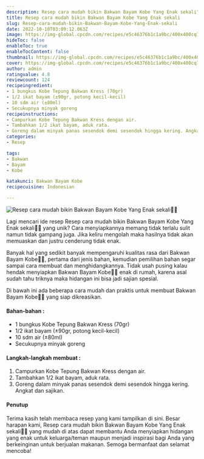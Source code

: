 ```yaml
---
description: Resep cara mudah bikin Bakwan Bayam Kobe Yang Enak sekali"
title: Resep cara mudah bikin Bakwan Bayam Kobe Yang Enak sekali
slug: Resep-cara-mudah-bikin-Bakwan-Bayam-Kobe-Yang-Enak-sekali
date: 2022-10-10T03:09:12.063Z
image: https://img-global.cpcdn.com/recipes/e5c46376b1c1a9bc/400x400cq70/photo.jpg
hideToc: false
enableToc: true
enableTocContent: false
thumbnail: https://img-global.cpcdn.com/recipes/e5c46376b1c1a9bc/400x400cq70/photo.jpg
cover: https://img-global.cpcdn.com/recipes/e5c46376b1c1a9bc/400x400cq70/photo.jpg
author: admin
ratingvalue: 4.8
reviewcount: 124
recipeingredient:
- 1 bungkus Kobe Tepung Bakwan Kress (70gr)
- 1/2 ikat bayam (±90gr, potong kecil-kecil)
- 10 sdm air (±80ml)
- Secukupnya minyak goreng
recipeinstructions:
- Campurkan Kobe Tepung Bakwan Kress dengan air.
- Tambahkan 1/2 ikat bayam, aduk rata.
- Goreng dalam minyak panas sesendok demi sesendok hingga kering. Angkat dan sajikan.
categories:
- Resep

tags:
- Bakwan
- Bayam
- Kobe

katakunci: Bakwan Bayam Kobe
recipecuisine: Indonesian

---
```


![Resep cara mudah bikin Bakwan Bayam Kobe Yang Enak sekali👩‍🍳](https://img-global.cpcdn.com/recipes/e5c46376b1c1a9bc/400x400cq70/photo.jpg)

Lagi mencari ide resep Resep cara mudah bikin Bakwan Bayam Kobe Yang Enak sekali👩‍🍳 yang unik? Cara menyiapkannya memang tidak terlalu sulit namun tidak gampang juga. Jika keliru mengolah maka hasilnya tidak akan memuaskan dan justru cenderung tidak enak.

Banyak hal yang sedikit banyak mempengaruhi kualitas rasa dari Bakwan Bayam Kobe👩‍🍳, pertama dari jenis bahan, kemudian pemilihan bahan segar sampai cara membuat dan menghidangkannya. Tidak usah pusing kalau hendak menyiapkan Bakwan Bayam Kobe👩‍🍳 enak di rumah, karena asal sudah tahu triknya maka hidangan ini bisa jadi sajian spesial.

Di bawah ini ada beberapa cara mudah dan praktis untuk membuat Bakwan Bayam Kobe👩‍🍳 yang siap dikreasikan.

<!--inarticleads1-->

#### Bahan-bahan :

- 1 bungkus Kobe Tepung Bakwan Kress (70gr)
- 1/2 ikat bayam (±90gr, potong kecil-kecil)
- 10 sdm air (±80ml)
- Secukupnya minyak goreng

<!--inarticleads2-->

#### Langkah-langkah membuat :

1. Campurkan Kobe Tepung Bakwan Kress dengan air.
1. Tambahkan 1/2 ikat bayam, aduk rata.
1. Goreng dalam minyak panas sesendok demi sesendok hingga kering. Angkat dan sajikan.

#### Penutup

Terima kasih telah membaca resep yang kami tampilkan di sini. Besar harapan kami, Resep cara mudah bikin Bakwan Bayam Kobe Yang Enak sekali👩‍🍳 yang mudah di atas dapat membantu Anda menyiapkan hidangan yang enak untuk keluarga/teman maupun menjadi inspirasi bagi Anda yang berkeinginan untuk berjualan makanan. Semoga bermanfaat dan selamat mencoba!